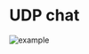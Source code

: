 # UDP chat

![example](https://github.com/aneroid11/Chat/assets/73517902/fcf9c434-fadc-4dc8-8196-4aefb4a51407)
